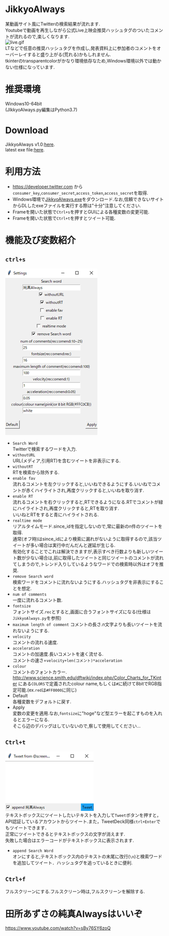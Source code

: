 # JikkyoAlways
某動画サイト風にTwitterの検索結果が流れます.  
Youtubeで動画を再生しながら公式Live上映会推奨ハッシュタグのついたコメントが流れるので,楽しくなります.  
![live.gif](https://github.com/T3aHat/JikkyoAlways/blob/master/image/live.gif)  
LTなどで任意の推奨ハッシュタグを作成し,発表資料上に参加者のコメントをオーバーレイすると盛り上がる(荒れる)かもしれません.  
tkinterのtransparentcolorがかなり環境依存なため,Windows環境以外では動かない仕様になっています.  

# 推奨環境  
Windows10-64bit  
(JIkkyoAlways.py編集はPython3.7)  
  
# Download  
JikkyoAlways v1.0:[here](https://github.com/T3aHat/JikkyoAlways/archive/1.0.zip).  
latest exe file:[here](https://github.com/T3aHat/JikkyoAlways/raw/master/JikkyoAlways.exe).

# 利用方法  
* https://developer.twitter.com から`consumer_key`,`consumer_secret`,`access_token`,`access_secret`を取得.  
* Windows環境で[JikkyoAlways.exe](https://github.com/T3aHat/JikkyoAlways/raw/master/JikkyoAlways.exe)をダウンロード.なお,信頼できないサイトからDLしたexeファイルを実行する際は"十分"注意してください.  
* Frameを開いた状態で`Ctrl+s`を押すとGUIによる各種変数の変更可能.  
* Frameを開いた状態で`Ctrl+t`を押すとツイート可能.  
  
# 機能及び変数紹介  
## `ctrl+s`  
![Change.png](https://github.com/T3aHat/JikkyoAlways/blob/master/image/Change.png)  
* `Search Word`  
Twitterで検索するワードを入力.  
* `withoutURL`  
URL(メディア,引用RT)を含むツイートを非表示にする.  
* `withoutRT`  
RTを検索から除外する.  
* `enable fav`  
流れるコメントを左クリックすると,いいねできるようにする.いいねでコメントが赤くハイライトされ,再度クリックすると,いいねを取り消す.  
* `enable RT`  
流れるコメントを右クリックすると,RTできるようになる.RTでコメントが緑にハイライトされ,再度クリックすると,RTを取り消す.  
いいねとRTをすると青にハイライトされる.  
* `realtime mode`  
リアルタイムモード.since_idを指定しないので,常に最新のn件のツイートを取得.  
通常(オフ時)はsince_idにより検索に漏れがないように取得するので,該当ツイートが多い場合は実行中だんだんと遅延が生じる.  
有効化することでこれは解決できますが,表示すべき行数よりも新しいツイート数が少ない場合は,前に取得したツイートと同じツイートのコメントが流れてしまうので,トレンド入りしているようなワードでの検索時以外はオフを推奨.  
* `remove Search word`  
検索ワードをコメントに流れないようにする.ハッシュタグを非表示にすることを想定.  
* `num of comments`  
一度に流れるコメント数.  
* `fontsize`  
フォントサイズ.`rec`とすると,画面に合うフォントサイズになる(仕様は`JikkyoAlways.py`を参照)  
* `maximum length of comment` 
コメントの長さ.n文字よりも長いツイートを流れないようにする.  
* `velocity`  
コメントの流れる速度.  
* `acceleration`  
コメントの加速度.長いコメントを速く流せる.  
コメントの速さ=`velocity+len(コメント)*acceleration`  
* `colour`  
コメントのフォントカラー. http://www.science.smith.edu/dftwiki/index.php/Color_Charts_for_TKinter にある`COLORS`で定義されたcolour name,もしくは`#`に続けて8bitでRGB指定可能.(ex.`red`は`#FF0000`に同じ)  
* Default  
各種変数をデフォルトに戻す.
* Apply  
変数の変更を適用.なお,`fontsize`に"hoge"など型エラーを起こすものを入れるとエラーになる.  
そこら辺のデバッグはしていないので,察して使用してください...  
  
## `Ctrl+t`  
![tweet.png](https://github.com/T3aHat/JikkyoAlways/blob/master/image/tweet.png)   
テキストボックスにツイートしたいテキストを入力して`Tweet`ボタンを押すと，API認証しているアカウントからツイート.また，TweetDeck同様`ctrl+Enter`でもツイートできます．    
正常にツイートできるとテキストボックスの文字が消えます.  
失敗した場合はエラーコードがテキストボックスに表示されます.  
* `append Search Word`  
オンにすると,テキストボックス内のテキストの末尾に改行(`\n`)と検索ワードを追加してツイート．ハッシュタグを追っているときに便利.  
 ## `Ctrl+f` 
フルスクリーンにする.フルスクリーン時は,フルスクリーンを解除する.  
    
# 田所あずさの純真Alwaysはいいぞ
https://www.youtube.com/watch?v=sBy76SY6zoQ
